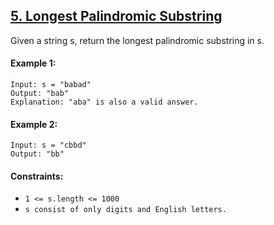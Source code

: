 ## [5. Longest Palindromic Substring](https://leetcode.com/problems/longest-palindromic-substring/)

Given a string s, return the longest palindromic substring in s.
#### Example 1:

```
Input: s = "babad"
Output: "bab"
Explanation: "aba" is also a valid answer.
```

#### Example 2:
```
Input: s = "cbbd"
Output: "bb"
```

#### Constraints:

- ```1 <= s.length <= 1000```
- ```s consist of only digits and English letters.```